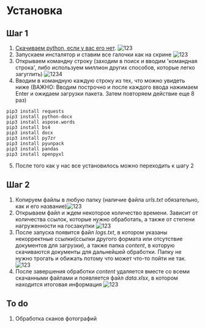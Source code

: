 # Установка

## Шаг 1
1. [Скачиваем python, если у вас его нет](https://www.python.org/downloads/).
![123](https://sun9-north.userapi.com/sun9-86/s/v1/ig2/SgZfKWxZBBDYKDX8yNqRfqf1s2LCvt4huQ_czfzoXn4qGeQz7TkqQ7IcaQpWrSLCEVYRzKNDF-1Jv-H8jEbfFWtc.jpg?size=2136x1258&quality=96&type=album)
2. Запускаем инсталятор и ставим все галочки как на скрине ![123](https://sun9-east.userapi.com/sun9-30/s/v1/ig2/qP3n57m55cTHXOKkyfyK9CG2xUoH8BP6PBWyzYkaBVt4NcnGcDKJarJw62djetN6cdb_gEzrqKf-r_IecB-29vgu.jpg?size=993x609&quality=96&type=album)
3. Открываем командну строку (заходим в поиск и вводим 'командная строка', либо используем миллион других способов, которые легко загуглить) ![1234](https://sun1.userapi.com/sun1-17/s/v1/ig2/gQ7LFNTw8dG0sjXhkBVPpNIsjWaWSImivCem-JW40SqFfcr3eRXZNt8RwnajR1rWAaIUEDpn_HAtrsr2d0mc5kv5.jpg?size=2158x1286&quality=96&type=album)
4. Вводим в командную каждую строку из тех, что можно увидеть ниже (ВАЖНО: Вводим построчно и после каждого ввода нажимаем Enter и ожидаем загрузки пакета. Затем повторяем действие еще 8 раз)
```
pip3 install requests
pip3 install python-docx
pip3 install aspose.words 
pip3 install bs4
pip3 install docx
pip3 install py7zr
pip3 install pyunpack
pip3 install pandas
pip3 install openpyxl
```
5. После того как у нас все установилось можно переходить к шагу 2

## Шаг 2
1. Копируем файлы в любую папку (наличие файла *urls.txt* обязательно, как и его название)![123](https://sun9-west.userapi.com/sun9-54/s/v1/ig2/wtlPpfeY6-bT7Gq8o5CWwlUTOOQ-2MpjUF0uRnkj_FutAJiEEnov2c91vP8wc9mTP2EIFh1DUVFT5rTONtkhtRvJ.jpg?size=2160x1440&quality=96&type=album)
2. Открываем файл и ждем некоторое количество времени. Зависит от количества ссылок, которые нужно обработать, а также от степени нагруженности на госзакупки ![123](https://sun9-east.userapi.com/sun9-73/s/v1/ig2/SNOSstP0wTbq8xhxHxNa0ydDSKilfH9ftWaWY1Ph4-OVYj7I6dlvQvEHesDb4z_7u97_2ZlbmJU7Ivj5NqvzP9za.jpg?size=2160x1440&quality=96&type=album)
3. После запуска появится файл *logs.txt*, в котором указаны некорректные ссылки(ссылки другого формата или отсутствие документов для загрузки), а также папка *content*, в которую скачиваются документы для дальнейшей обработки. Папку не нужно трогать и обижать потому что может что-то пойти не так. ![123](https://sun9-north.userapi.com/sun9-84/s/v1/ig2/HdCoKcqmHjxqyGGCXxnmrLARFFxu4dOMOiLjH59B35E-DU8R_CfKEWFE7Cf8FM1PR6XGSA6MsnPLOUKwZeyFA4QK.jpg?size=2160x1440&quality=96&type=album)
4. После завершения обработки *content* удаляется вместе со всеми скачанными файлами и появляется файл *data.xlsx*, в котором находится итоговая информация ![123](https://sun9-east.userapi.com/sun9-32/s/v1/ig2/FqO1K8v8DeC1jPVltSkfI-6foNe2s-Xy84_NVE7lkmCQG6E__6P2JrhlSnhCJzXsGLTj24ZFhd_MPnvLBzImAd74.jpg?size=2160x1440&quality=96&type=album)


## To do

1. Обработка сканов фотографий
